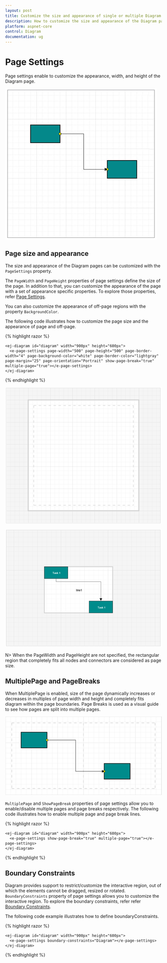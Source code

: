 ```yaml
---
layout: post
title: Customize the size and appearance of single or multiple Diagram pages
description: How to customize the size and appearance of the Diagram pages?
platform: aspnet-core
control: Diagram
documentation: ug
---
```



# Page Settings 

Page settings enable to customize the appearance, width, and height of the Diagram page.

![](Page-Settings_images/Page-Settings_img1.png)

## Page size and appearance

The size and appearance of the Diagram pages can be customized with the `PageSettings` property. 

The `PageWidth` and `PageHeight` properties of page settings define the size of the page. In addition to that, you can customize the appearance of the page with a set of appearance specific properties.
To explore those properties, refer [Page Settings](http://help.syncfusion.com/cr/aspnetmvc/Syncfusion.JavaScript.DataVisualization.Models.Diagram.PageSettings.html  "Page Settings").

You can also customize the appearance of off-page regions with the property `BackgroundColor`.

The following code illustrates how to customize the page size and the appearance of page and off-page.

{% highlight razor %}

    <ej-diagram id="diagram" width="900px" height="600px">
      <e-page-settings page-width="500" page-height="500" page-border-width="4" page-background-color="white" page-border-color="lightgray" page-margin="25" page-orientation="Portrait" show-page-break="true" multiple-page="true"></e-page-settings>
    </ej-diagram>
    
{% endhighlight %}


![](Page-Settings_images/Page-Settings_img2.png)

![](Page-Settings_images/Page-Settings_img3.png)

N> When the PageWidth and PageHeight are not specified, the rectangular region that completely fits all nodes and connectors are considered as page size.

## MultiplePage and PageBreaks

When MultiplePage is enabled, size of the page dynamically increases or decreases in multiples of page width and height and completely fits diagram within the page boundaries. Page Breaks is used as a visual guide to see how pages are split into multiple pages.

![](Page-Settings_images/Page-Settings_img4.png)

`MultiplePage` and `ShowPageBreak` properties of page settings allow you to enable/disable multiple pages and page breaks respectively.
The following code illustrates how to enable multiple page and page break lines.

{% highlight razor %}

    <ej-diagram id="diagram" width="900px" height="600px">
      <e-page-settings show-page-break="true" multiple-page="true"></e-page-settings>
    </ej-diagram>

{% endhighlight %}

## Boundary Constraints

 Diagram provides support to restrict/customize the interactive region, out of which the elements cannot be dragged, resized or rotated. 
 `BoundaryConstraints` property of page settings allows you to customize the interactive region. To explore the boundary constraints, refer refer [Boundary Constraints](https://help.syncfusion.com/cr/aspnetmvc/Syncfusion.JavaScript.DataVisualization.Models.Diagram.PageSettings.html#Syncfusion_JavaScript_DataVisualization_Models_Diagram_PageSettings_BoundaryConstraints "Boundary Constraints").

The following code example illustrates how to define boundaryConstraints.

{% highlight razor %}

    <ej-diagram id="diagram" width="900px" height="600px">
      <e-page-settings boundary-constraints="Diagram"></e-page-settings>
    </ej-diagram>
    
{% endhighlight %}